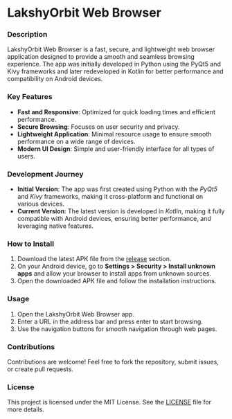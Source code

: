 # LakshyOrbit Web Browser

### Description
LakshyOrbit Web Browser is a fast, secure, and lightweight web browser application designed to provide a smooth and seamless browsing experience. The app was initially developed in Python using the PyQt5 and Kivy frameworks and later redeveloped in Kotlin for better performance and compatibility on Android devices.

### Key Features
- **Fast and Responsive**: Optimized for quick loading times and efficient performance.
- **Secure Browsing**: Focuses on user security and privacy.
- **Lightweight Application**: Minimal resource usage to ensure smooth performance on a wide range of devices.
- **Modern UI Design**: Simple and user-friendly interface for all types of users.

### Development Journey
- **Initial Version**: The app was first created using Python with the *PyQt5* and *Kivy* frameworks, making it cross-platform and functional on various devices.
- **Current Version**: The latest version is developed in *Kotlin*, making it fully compatible with Android devices, ensuring better performance, and leveraging native features.

### How to Install
1. Download the latest APK file from the [release](https://github.com/SnehaghoshBarsha444/LakshyOrbit/releases) section.
2. On your Android device, go to **Settings > Security > Install unknown apps** and allow your browser to install apps from unknown sources.
3. Open the downloaded APK file and follow the installation instructions.

### Usage
1. Open the LakshyOrbit Web Browser app.
2. Enter a URL in the address bar and press enter to start browsing.
3. Use the navigation buttons for smooth navigation through web pages.

### Contributions
Contributions are welcome! Feel free to fork the repository, submit issues, or create pull requests.

### License
This project is licensed under the MIT License. See the [LICENSE](LICENSE) file for more details.
